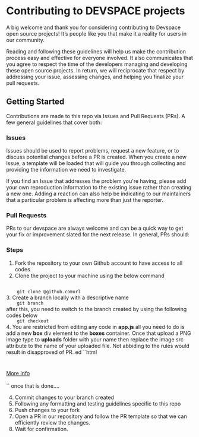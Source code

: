 # Contributing to DEVSPACE projects

A big welcome and thank you for considering contributing to Devspace open source projects! It’s people like you that make it a reality for users in our community.

Reading and following these guidelines will help us make the contribution process easy and effective for everyone involved. 
It also communicates that you agree to respect the time of the developers managing and developing these open source projects. In return, we will reciprocate that respect by addressing your issue, assessing changes, and helping you finalize your pull requests.

## Getting Started

Contributions are made to this repo via Issues and Pull Requests (PRs). A few general guidelines that cover both:

### Issues

Issues should be used to report problems, request a new feature, or to discuss potential changes before a PR is created. When you create a new Issue, a template will be loaded that will guide you through collecting and providing the information we need to investigate.

If you find an Issue that addresses the problem you're having, please add your own reproduction information to the existing issue rather than creating a new one. Adding a reaction  can also help be indicating to our maintainers that a particular problem is affecting more than just the reporter.

### Pull Requests

PRs to our devspace are always welcome and can be a quick way to get your fix or improvement slated for the next release. In general, PRs should:


### Steps 

1. Fork the repository to your own Github account to have access to all codes
2. Clone the project to your machine using the below command
<code>
    git clone @github.comurl
</code>
3. Create a branch locally with a descriptive name
<code>
    git branch <branch-name>
</code>
after this, you need to switch to the branch created by using the following codes below
<code>
    git checkout <branch-name>
</code>
4. You are restricted from editing any code in <b>app.js</b> all you need to do is add a new <b>box</b> div element to the <b>boxes</b> container.
    Once that upload a PNG image type to <b>uploads</b> folder with your name then replace the image src attribute to the name of your uploaded file.
    Not abbiding to the rules would result in disapproved of PR.
    ed
    ``html
        <div class="box">
            <div class="img-cont">
                <div class="ovl">
                    <div class="img-bg">
                        <img src="img/uploads/<your-uploaded-img-name>" alt="" class="img-fluid">
                    </div>
                </div>
            </div>
            <div class="body">
                <h3><Your name></h3>
                <p><Job Type></p>
                <br>
                <div class="socials">
                    <a href="<your-github-url>" class="info your-github-link">
                        More Info
                    </a>
                </div>
                <br>
            </div>
        </div>
    ``
    once that is done....

4. Commit changes to your branch created
5. Following any formatting and testing guidelines specific to this repo
6. Push changes to your fork
7. Open a PR in our repository and follow the PR template so that we can efficiently review the changes.
8. Wait for confirmation.